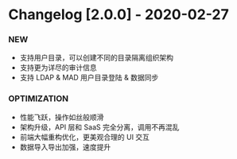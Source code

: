 <!-- generated by script, do not modify it manually -->
# Changelog [2.0.0] - 2020-02-27



### NEW

- 支持用户目录，可以创建不同的目录隔离组织架构
- 支持更为详尽的审计信息
- 支持 LDAP &amp; MAD 用户目录登陆 &amp; 数据同步

### OPTIMIZATION

- 性能飞跃，操作如丝般顺滑
- 架构升级，API 层和 SaaS 完全分离，调用不再混乱
- 前端大幅重构优化，更美观合理的 UI 交互
- 数据导入导出加强，速度提升
